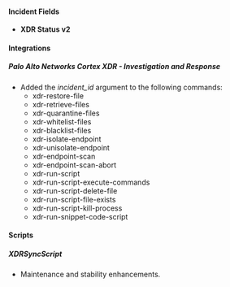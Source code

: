 
#### Incident Fields
- **XDR Status v2**

#### Integrations
##### Palo Alto Networks Cortex XDR - Investigation and Response
- Added the *incident_id* argument to the following commands:
    - xdr-restore-file
    - xdr-retrieve-files
    - xdr-quarantine-files
    - xdr-whitelist-files
    - xdr-blacklist-files
    - xdr-isolate-endpoint
    - xdr-unisolate-endpoint
    - xdr-endpoint-scan
    - xdr-endpoint-scan-abort
    - xdr-run-script
    - xdr-run-script-execute-commands
    - xdr-run-script-delete-file
    - xdr-run-script-file-exists
    - xdr-run-script-kill-process
    - xdr-run-snippet-code-script

#### Scripts
##### XDRSyncScript
- Maintenance and stability enhancements.
